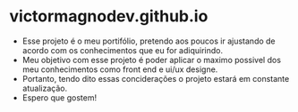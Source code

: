 # victormagnodev.github.io

- Esse projeto é o meu portifólio, pretendo aos poucos ir ajustando de acordo com os conhecimentos que eu for adiquirindo.
- Meu objetivo com esse projeto é poder aplicar o maximo possivel dos meu conhecimentos como front end e ui/ux designe.
- Portanto, tendo dito essas conciderações o projeto estará em constante atualização.
- Espero que gostem!
